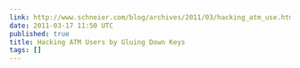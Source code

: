 ```yaml
---
link: http://www.schneier.com/blog/archives/2011/03/hacking_atm_use.html
date: 2011-03-17 11:50 UTC
published: true
title: Hacking ATM Users by Gluing Down Keys
tags: []
---
```



